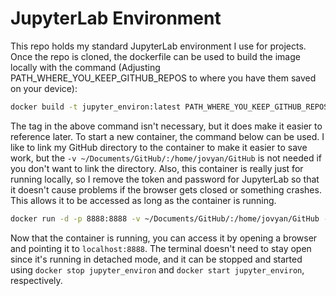 # JupyterLab Environment

This repo holds my standard JupyterLab environment I use for projects. Once the repo is cloned, the dockerfile can be used to build the image locally with the command (Adjusting PATH_WHERE_YOU_KEEP_GITHUB_REPOS to where you have them saved on your device):

```bash
docker build -t jupyter_environ:latest PATH_WHERE_YOU_KEEP_GITHUB_REPOS/jupyter_environ/
```

The tag in the above command isn't necessary, but it does make it easier to reference later. To start a new container, the command below can be used. I like to link my GitHub directory to the container to make it easier to save work, but the `-v ~/Documents/GitHub/:/home/jovyan/GitHub` is not needed if you don't want to link the directory. Also, this container is really just for running locally, so I remove the token and password for JupyterLab so that it doesn't cause problems if the browser gets closed or something crashes. This allows it to be accessed as long as the container is running.

```bash
docker run -d -p 8888:8888 -v ~/Documents/GitHub/:/home/jovyan/GitHub --name jupyter_environ dkbjornn/jupyter_environ:latest start-notebook.sh --NotebookApp.token='' --NotebookApp.password=''
```

Now that the container is running, you can access it by opening a browser and pointing it to `localhost:8888`. The terminal doesn't need to stay open since it's running in detached mode, and it can be stopped and started using `docker stop jupyter_environ` and `docker start jupyter_environ`, respectively. 
